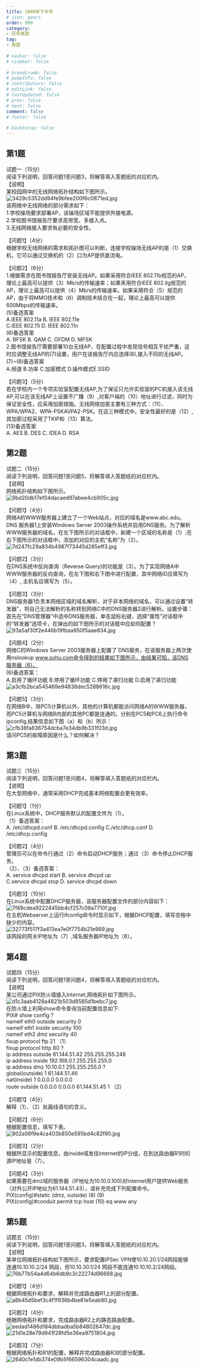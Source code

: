 ```yaml
---  
title: 2009年下半年  
# icon: gears  
order: 999  
category:  
- 历年真题  
tag:  
- 真题  
  
# navbar: false  
# sidebar: false  
  
# breadcrumb: false  
# pageInfo: false  
# contributors: false  
# editLink: false  
# lastUpdated: false  
# prev: false  
# next: false  
comment: false  
# footer: false  
  
# backtotop: false  
---  
```

## 第1题 ##

试题一（15分）  
阅读下列说明，回答问题1至问题3，将解答填入答题纸的对应栏内。  
【说明】  
某校园网中的无线网络拓扑结构如下图所示。  
![3429c5352dd94fe9bfee200f6c0871ed.jpg][]  
该网络中无线网络的部分需求如下：  
1.学校操场要求部署AP，该操场区域不能提供外接电源。  
2.学校图书馆报告厅要求高带宽、多接入点。  
3.无线网络接入要求有必要的安全性。  
  
【问题1】（4分）  
根据学校无线网络的需求和拓扑图可以判断，连接学校操场无线AP的是（1）交换机，它可以通过交换机的（2）口为AP提供直流电。  
  
【问题2】（6分）  
1.根据需求在图书馆报告厅安装无线AP。如果采用符合IEEE 802.11b规范的AP，理论上最高可以提供（3）Mb/s的传输速率；如果釆用符合IEEE 802.llg规范的AP，理论上最高可以提供（4）Mb/s的传输速率。如果采用符合（5）规范的AP，由于将MMO技术和（6）调制技术结合在一起，理论上最高可以提供600Mbps的传输速率。  
(5)备选答案  
A.IEEE 802.11a B. IEEE 802.11e  
C.IEEE 802.11i D. IEEE 802.11n  
(6)备选答案  
A. BFSK B. QAM C. OFDM D. MFSK  
2.图书馆报告厅需要部署10台无线AP，在配置过程中发现信号相互干扰严重，这时应调整无线AP的(7)设置，用户在该报告厅内应选择(8),接入不同的无线AP。  
(7)~(8)备选答案  
A.频道 B.功率 C.加密模式 D.操作模式E.SSID  
  
【问题3】（5分）  
若在学校内一个专项实验室配置无线AP,为了保证只允许实验室的PC机接入该无线AP,可以在该无线AP上设置不广播（9）,对客户端的（10）地址进行过滤，同时为保证安全性，应采用加密措施。无线网络加密主要有三种方式：（11）、WPA/WPA2、WPA-PSKAVPA2-PSK。在这三种模式中，安全性最好的是（12）,其加密过程采用了TKIP和（13）算法。  
(13)备选答案  
A. AES B. DES C. IDEA D. RSA  


## 第2题 ##

试题二（15分）  
阅读下列说明，回答问题1至问题5，将解答填入答题纸的对应栏内。  
【说明】  
网络拓扑结构如下图所示。  
![9bd20db17ef04dacaed97abee4cb905c.jpg][]  
  
【问题1】（4分）  
网络A的WWW服务器上建立了一个Web站点，对应的域名是www.abc.edu。DNS 服务器1上安装Windows Server 2003操作系统并启用DNS服务。为了解析WWW服务器的域名，在左下图所示的对话框中，新建一个区域的名称是（1）;在右下图所示的对话框中，添加的对应的主机“名称”为（2）。  
![7d247fc29a834b4987f73445d285eff3.jpg][]  
  
【问题2】（3分）  
在DNS系统中反向查询（Reverse Query)的功能是（3）。为了实现网络A中WWW服务器的反向查询，在左下图和右下图中进行配置，其中网络ID应填写为（4）, 主机名应填写为（5）。  
  
【问题3】（3分）  
DNS服务器1负责本网络区域的域名解析，对于非本网络的域名，可以通过设置“转发器”，将自己无法解析的名称转到网络C中的DNS服务器2进行解析。设置步骤：首先在“DNS管理器”中选中DNS服务器，单击鼠标右键，选择“属性”对话框中的“转发器”选项卡，在弹出的如下图所示的对话框中应如何配置？  
![93a5af30f2e446b19fbaa950f5aae834.jpg][]  
  
【问题4】（2分）  
网络C的Windows Server 2003服务器上配置了 DNS服务，在该服务器上两次使用nslookup www.sohu.com命令得到的结果如下图所示，由结果可知，该DNS服务器（6）。  
(6)备选答案：  
A.启用了循环功能 B.停用了循环功能 C.停用了递归功能 D.启用了递归功能  
![a3cfb2bca545469e94836dec5288616c.jpg][]  
  
【问题5】（3分）  
在网络B中，除PC5计算机以外，其他的计算机都能访问网络A的WWW服务器，而PC5计算机与网络B内部的其他PC都是连通的。分别在PC5和PC6上执行命令ipconfig,结果信息如下图（a）和（b）所示：  
![cfb38fa636754dcba7e34db9b331f03d.jpg][]  
请问PC5的故障原因是什么？如何解决？  


## 第3题 ##

试题三（15分）  
阅读下列说明，回答问题1至问题4，将解答填入答题纸的对应栏内。  
【说明】  
在大型网络中，通常采用DHCP完成基本网络配置会更有效率。  
  
【问题1】（1分）  
在Linux系统中，DHCP服务默认的配置文件为（1）。  
（1）备选答案：  
A. /etc/dhcpd.conf B. /etc/dhcpd.config C./etc/dhcp.conf D. /etc/dhcp.config  
  
【问题2】（4分）  
管理员可以在命令行通过（2）命令启动DHCP服务；通过（3）命令停止DHCP服务。  
（2）、（3）备选答案：  
A. service dhcpd start B. service dhcpd up  
C.service dhcpd stop D. service dhcpd down  
  
【问题3】（10分）  
在Linux系统中配置DHCP服务器，该服务器配置文件的部分内容如下：  
![7f49cdea9222445bb4cf257c06a7710f.jpg][]  
在主机Webserver上运行ifconfig命令时显示如下，根据DHCP配置，填写空格中缺少的内容。  
![32773f517f3a413ea7e0f7754b21e969.jpg][]  
该网段的网关IP地址为（7）,域名服务器IP地址为（8）。  


## 第4题 ##

试题四（15分）  
阅读下列说明，回答问题1至问题4，将解答填入答题纸的对应栏内。  
【说明】  
某公司通过PIX防火墙接入Internet,网络拓扑如下图所示。  
![d1c3aab4128a4821b503d8585d1bebc7.jpg][]  
在防火墙上利用show命令查询当前配置信息如下:  
PIX\# show config ?  
nameif eth0 outside security 0  
nameif eth1 inside security 100  
nameif eth2 dmz security 40  
fixup protocol ftp 21 （1）  
fixup protocol http 80 ?  
ip address outside 61.144.51.42 255.255.255.248  
ip address inside 192.168.0.1 255.255.255.0  
ip address dmz 10.10.0.1 255.255.255.0 ?  
global(outside) 1 61.144.51.46  
nat(inside) 1 0.0.0.0 0.0.0.0  
route outside 0.0.0.0 0.0.0.0 61.144.51.45 1 （2）  
  
【问题1】（4分）  
解释（1）、（2）处画线语句的含义。  
  
【问题2】（6分）  
根据配置信息，填写下表。  
![802a56f9e4ca403b850e595bd4c82f90.jpg][]  
  
【问题3】（2分）  
根据所显示的配置信息，由inside域发往Internet的IP分组，在到达路由器R1时的源IP地址是（7）。  
  
【问题4】（3分）  
如果需要在dmz域的服务器（IP地址为10.10.0.100)对Internet用户提供Web服务（对外公开IP地址为61.144.51.43），请补充完成下列配置命令。  
PIX(config)\#static (dmz, outside) (8) (9)  
PIX(config)\#conduit permit tcp host (10) eq www any  


## 第5题 ##

试题五（15分）  
阅读下列说明，回答问题1至问题3，将解答填入答题纸的对应栏内。  
【说明】  
某单位网络拓扑结构如下图所示，要求配置IPSec VPN使10.10.20.1/24网段能够连通10.10.10.2/24 网段，但10.10.30.1/24 网段不能连通10.10.10.2/24网段。  
![76b77b54a4d64b6db9c3c22274d96668.jpg][]  
  
【问题1】（4分）  
根据网络拓扑和要求，解释并完成路由器R1上的部分配置。  
![a8b45d5bef3c4f1f936b4be81e5eab80.jpg][]  
  
【问题2】（4分）  
根据网络拓扑和要求，完成路由器R2上的静态路由配置。  
![eedad1486d184dbbadba5b84802647dc.jpg][]  
![21d1e28e79d941f28fd5e36ea9751804.jpg][]  
  
【问题3】（7分）  
根据网络拓扑和R1的配置，解释并完成路由器R3的部分配置。  
![2640c1e1db374e09b5f66596304caadc.jpg][]  



[3429c5352dd94fe9bfee200f6c0871ed.jpg]: https://www.xkxxkx.cn/file/exam/software/网络工程师/案例/第1题/3429c5352dd94fe9bfee200f6c0871ed.jpg
[9bd20db17ef04dacaed97abee4cb905c.jpg]: https://www.xkxxkx.cn/file/exam/software/网络工程师/案例/第2题/9bd20db17ef04dacaed97abee4cb905c.jpg
[7d247fc29a834b4987f73445d285eff3.jpg]: https://www.xkxxkx.cn/file/exam/software/网络工程师/案例/第2题/7d247fc29a834b4987f73445d285eff3.jpg
[93a5af30f2e446b19fbaa950f5aae834.jpg]: https://www.xkxxkx.cn/file/exam/software/网络工程师/案例/第2题/93a5af30f2e446b19fbaa950f5aae834.jpg
[a3cfb2bca545469e94836dec5288616c.jpg]: https://www.xkxxkx.cn/file/exam/software/网络工程师/案例/第2题/a3cfb2bca545469e94836dec5288616c.jpg
[cfb38fa636754dcba7e34db9b331f03d.jpg]: https://www.xkxxkx.cn/file/exam/software/网络工程师/案例/第2题/cfb38fa636754dcba7e34db9b331f03d.jpg
[7f49cdea9222445bb4cf257c06a7710f.jpg]: https://www.xkxxkx.cn/file/exam/software/网络工程师/案例/第3题/7f49cdea9222445bb4cf257c06a7710f.jpg
[32773f517f3a413ea7e0f7754b21e969.jpg]: https://www.xkxxkx.cn/file/exam/software/网络工程师/案例/第3题/32773f517f3a413ea7e0f7754b21e969.jpg
[d1c3aab4128a4821b503d8585d1bebc7.jpg]: https://www.xkxxkx.cn/file/exam/software/网络工程师/案例/第4题/d1c3aab4128a4821b503d8585d1bebc7.jpg
[802a56f9e4ca403b850e595bd4c82f90.jpg]: https://www.xkxxkx.cn/file/exam/software/网络工程师/案例/第4题/802a56f9e4ca403b850e595bd4c82f90.jpg
[76b77b54a4d64b6db9c3c22274d96668.jpg]: https://www.xkxxkx.cn/file/exam/software/网络工程师/案例/第5题/76b77b54a4d64b6db9c3c22274d96668.jpg
[a8b45d5bef3c4f1f936b4be81e5eab80.jpg]: https://www.xkxxkx.cn/file/exam/software/网络工程师/案例/第5题/a8b45d5bef3c4f1f936b4be81e5eab80.jpg
[eedad1486d184dbbadba5b84802647dc.jpg]: https://www.xkxxkx.cn/file/exam/software/网络工程师/案例/第5题/eedad1486d184dbbadba5b84802647dc.jpg
[21d1e28e79d941f28fd5e36ea9751804.jpg]: https://www.xkxxkx.cn/file/exam/software/网络工程师/案例/第5题/21d1e28e79d941f28fd5e36ea9751804.jpg
[2640c1e1db374e09b5f66596304caadc.jpg]: https://www.xkxxkx.cn/file/exam/software/网络工程师/案例/第5题/2640c1e1db374e09b5f66596304caadc.jpg
